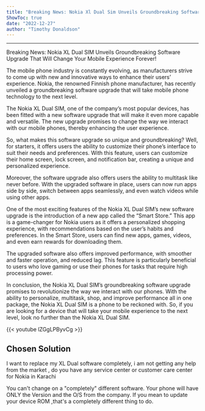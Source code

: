 ```yaml
---
title: "Breaking News: Nokia Xl Dual Sim Unveils Groundbreaking Software Upgrade That Will Change Your Mobile Experience Forever!"
ShowToc: true 
date: "2022-12-27"
author: "Timothy Donaldson"
---
```

*****
Breaking News: Nokia XL Dual SIM Unveils Groundbreaking Software Upgrade That Will Change Your Mobile Experience Forever!

The mobile phone industry is constantly evolving, as manufacturers strive to come up with new and innovative ways to enhance their users’ experience. Nokia, the renowned Finnish phone manufacturer, has recently unveiled a groundbreaking software upgrade that will take mobile phone technology to the next level.

The Nokia XL Dual SIM, one of the company’s most popular devices, has been fitted with a new software upgrade that will make it even more capable and versatile. The new upgrade promises to change the way we interact with our mobile phones, thereby enhancing the user experience.

So, what makes this software upgrade so unique and groundbreaking? Well, for starters, it offers users the ability to customize their phone’s interface to suit their needs and preferences. With this feature, users can customize their home screen, lock screen, and notification bar, creating a unique and personalized experience.

Moreover, the software upgrade also offers users the ability to multitask like never before. With the upgraded software in place, users can now run apps side by side, switch between apps seamlessly, and even watch videos while using other apps.

One of the most exciting features of the Nokia XL Dual SIM’s new software upgrade is the introduction of a new app called the “Smart Store.” This app is a game-changer for Nokia users as it offers a personalized shopping experience, with recommendations based on the user’s habits and preferences. In the Smart Store, users can find new apps, games, videos, and even earn rewards for downloading them.

The upgraded software also offers improved performance, with smoother and faster operation, and reduced lag. This feature is particularly beneficial to users who love gaming or use their phones for tasks that require high processing power.

In conclusion, the Nokia XL Dual SIM’s groundbreaking software upgrade promises to revolutionize the way we interact with our phones. With the ability to personalize, multitask, shop, and improve performance all in one package, the Nokia XL Dual SIM is a phone to be reckoned with. So, if you are looking for a device that will take your mobile experience to the next level, look no further than the Nokia XL Dual SIM.

{{< youtube lZGgLPByvCg >}} 



## Chosen Solution
 I want to replace my XL Dual software completely, i am not getting any help from the market , do you have any service center or customer care center for Nokia in Karachi

 You can't change on a "completely" different software.
Your phone will have ONLY the Version and the O/S from the company.
If you mean to update your device ROM ,that's a completely different thing to do.




